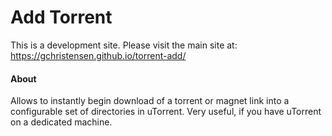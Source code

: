 # Add Torrent

This is a development site. Please visit the main site at: https://gchristensen.github.io/torrent-add/

#### About 
Allows to instantly begin download of a torrent or magnet link into a configurable set of
directories in uTorrent. Very useful, if you have uTorrent on a dedicated machine.
